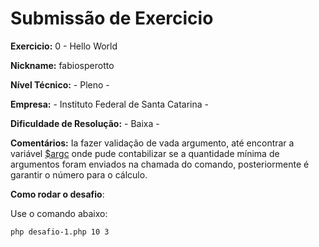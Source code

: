 # Submissão de Exercicio

**Exercicio:** 0 - Hello World

**Nickname:** fabiosperotto

**Nível Técnico:** - Pleno -

**Empresa:** - Instituto Federal de Santa Catarina -

**Dificuldade de Resolução:** - Baixa -

**Comentários:** Ia fazer validação de vada argumento, até encontrar a variável [$argc](https://www.php.net/manual/en/reserved.variables.argc.php) onde pude contabilizar se a quantidade mínima de argumentos foram enviados na chamada do comando, posteriormente é garantir o número para o cálculo.

**Como rodar o desafio**: 

Use o comando abaixo: 
```bash
php desafio-1.php 10 3
```